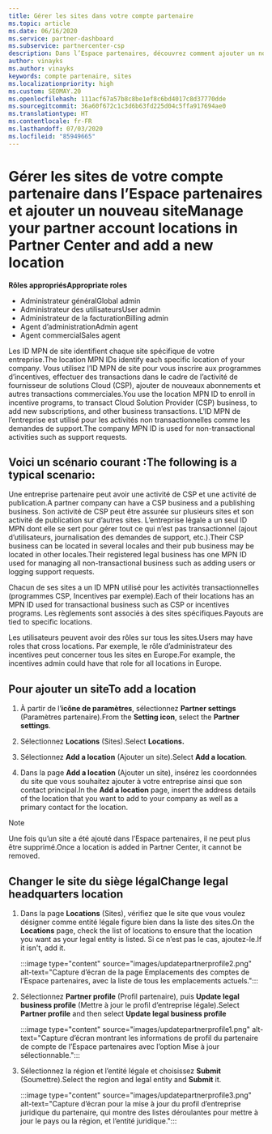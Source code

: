 ```yaml
---
title: Gérer les sites dans votre compte partenaire
ms.topic: article
ms.date: 06/16/2020
ms.service: partner-dashboard
ms.subservice: partnercenter-csp
description: Dans l’Espace partenaires, découvrez comment ajouter un nouveau site et comment l’ID MPN de site est utilisé dans les programmes d’incentives, l’activité de CSP, les abonnements et autres transactions.
author: vinayks
ms.author: vinayks
keywords: compte partenaire, sites
ms.localizationpriority: high
ms.custom: SEOMAY.20
ms.openlocfilehash: 111acf67a57b8c8be1ef8c6bd4017c8d37770dde
ms.sourcegitcommit: 36a60f672c1c3d6b63fd225d04c5ffa917694ae0
ms.translationtype: HT
ms.contentlocale: fr-FR
ms.lasthandoff: 07/03/2020
ms.locfileid: "85949665"
---
```

# <a name="manage-your-partner-account-locations-in-partner-center-and-add-a-new-location"></a><span data-ttu-id="f4d73-104">Gérer les sites de votre compte partenaire dans l’Espace partenaires et ajouter un nouveau site</span><span class="sxs-lookup"><span data-stu-id="f4d73-104">Manage your partner account locations in Partner Center and add a new location</span></span>

<span data-ttu-id="f4d73-105">**Rôles appropriés**</span><span class="sxs-lookup"><span data-stu-id="f4d73-105">**Appropriate roles**</span></span>
- <span data-ttu-id="f4d73-106">Administrateur général</span><span class="sxs-lookup"><span data-stu-id="f4d73-106">Global admin</span></span>
- <span data-ttu-id="f4d73-107">Administrateur des utilisateurs</span><span class="sxs-lookup"><span data-stu-id="f4d73-107">User admin</span></span>
- <span data-ttu-id="f4d73-108">Administrateur de la facturation</span><span class="sxs-lookup"><span data-stu-id="f4d73-108">Billing admin</span></span>
- <span data-ttu-id="f4d73-109">Agent d’administration</span><span class="sxs-lookup"><span data-stu-id="f4d73-109">Admin agent</span></span>
- <span data-ttu-id="f4d73-110">Agent commercial</span><span class="sxs-lookup"><span data-stu-id="f4d73-110">Sales agent</span></span>

<span data-ttu-id="f4d73-111">Les ID MPN de site identifient chaque site spécifique de votre entreprise.</span><span class="sxs-lookup"><span data-stu-id="f4d73-111">The location MPN IDs identify each specific location of your company.</span></span> <span data-ttu-id="f4d73-112">Vous utilisez l’ID MPN de site pour vous inscrire aux programmes d’incentives, effectuer des transactions dans le cadre de l’activité de fournisseur de solutions Cloud (CSP), ajouter de nouveaux abonnements et autres transactions commerciales.</span><span class="sxs-lookup"><span data-stu-id="f4d73-112">You use the location MPN ID to enroll in incentive programs, to transact Cloud Solution Provider (CSP) business, to add new subscriptions, and other business transactions.</span></span> <span data-ttu-id="f4d73-113">L’ID MPN de l’entreprise est utilisé pour les activités non transactionnelles comme les demandes de support.</span><span class="sxs-lookup"><span data-stu-id="f4d73-113">The company MPN ID is used for non-transactional activities such as support requests.</span></span>

## <a name="the-following-is-a-typical-scenario"></a><span data-ttu-id="f4d73-114">Voici un scénario courant :</span><span class="sxs-lookup"><span data-stu-id="f4d73-114">The following is a typical scenario:</span></span>

<span data-ttu-id="f4d73-115">Une entreprise partenaire peut avoir une activité de CSP et une activité de publication.</span><span class="sxs-lookup"><span data-stu-id="f4d73-115">A partner company can have a CSP business and a publishing business.</span></span> <span data-ttu-id="f4d73-116">Son activité de CSP peut être assurée sur plusieurs sites et son activité de publication sur d’autres sites. L’entreprise légale a un seul ID MPN dont elle se sert pour gérer tout ce qui n’est pas transactionnel (ajout d’utilisateurs, journalisation des demandes de support, etc.).</span><span class="sxs-lookup"><span data-stu-id="f4d73-116">Their CSP business can be located in several locales and their pub business may be located in other locales.Their registered legal business has one MPN ID used for managing all non-transactional business such as adding users or logging support requests.</span></span>


<span data-ttu-id="f4d73-117">Chacun de ses sites a un ID MPN utilisé pour les activités transactionnelles (programmes CSP, Incentives par exemple).</span><span class="sxs-lookup"><span data-stu-id="f4d73-117">Each of their locations has an MPN ID used for transactional business such as CSP or incentives programs.</span></span> <span data-ttu-id="f4d73-118">Les règlements sont associés à des sites spécifiques.</span><span class="sxs-lookup"><span data-stu-id="f4d73-118">Payouts are tied to specific locations.</span></span>

<span data-ttu-id="f4d73-119">Les utilisateurs peuvent avoir des rôles sur tous les sites.</span><span class="sxs-lookup"><span data-stu-id="f4d73-119">Users may have roles that cross locations.</span></span> <span data-ttu-id="f4d73-120">Par exemple, le rôle d’administrateur des incentives peut concerner tous les sites en Europe.</span><span class="sxs-lookup"><span data-stu-id="f4d73-120">For example, the incentives admin could have that role for all locations in Europe.</span></span>

## <a name="to-add-a-location"></a><span data-ttu-id="f4d73-121">Pour ajouter un site</span><span class="sxs-lookup"><span data-stu-id="f4d73-121">To add a location</span></span>

1. <span data-ttu-id="f4d73-122">À partir de l’**icône de paramètres**, sélectionnez **Partner settings** (Paramètres partenaire).</span><span class="sxs-lookup"><span data-stu-id="f4d73-122">From the **Setting icon**, select the **Partner settings**.</span></span>

2. <span data-ttu-id="f4d73-123">Sélectionnez **Locations** (Sites).</span><span class="sxs-lookup"><span data-stu-id="f4d73-123">Select **Locations.**</span></span>

3. <span data-ttu-id="f4d73-124">Sélectionnez **Add a location** (Ajouter un site).</span><span class="sxs-lookup"><span data-stu-id="f4d73-124">Select **Add a location**.</span></span>  

4. <span data-ttu-id="f4d73-125">Dans la page **Add a location** (Ajouter un site), insérez les coordonnées du site que vous souhaitez ajouter à votre entreprise ainsi que son contact principal.</span><span class="sxs-lookup"><span data-stu-id="f4d73-125">In the **Add a location** page, insert the address details of the location that you want to add to your company as well as a primary contact for the location.</span></span>

> [!NOTE]
> <span data-ttu-id="f4d73-126">Une fois qu’un site a été ajouté dans l’Espace partenaires, il ne peut plus être supprimé.</span><span class="sxs-lookup"><span data-stu-id="f4d73-126">Once a location is added in Partner Center, it cannot be removed.</span></span>

## <a name="change-legal-headquarters-location"></a><span data-ttu-id="f4d73-127">Changer le site du siège légal</span><span class="sxs-lookup"><span data-stu-id="f4d73-127">Change legal headquarters location</span></span>

1. <span data-ttu-id="f4d73-128">Dans la page **Locations** (Sites), vérifiez que le site que vous voulez désigner comme entité légale figure bien dans la liste des sites.</span><span class="sxs-lookup"><span data-stu-id="f4d73-128">On the **Locations** page, check the list of locations to ensure that the location you want as your legal entity is listed.</span></span> <span data-ttu-id="f4d73-129">Si ce n’est pas le cas, ajoutez-le.</span><span class="sxs-lookup"><span data-stu-id="f4d73-129">If it isn't, add it.</span></span>

   :::image type="content" source="images/updatepartnerprofile2.png" alt-text="Capture d’écran de la page Emplacements des comptes de l’Espace partenaires, avec la liste de tous les emplacements actuels.":::

2. <span data-ttu-id="f4d73-131">Sélectionnez **Partner profile** (Profil partenaire), puis **Update legal business profile** (Mettre à jour le profil d’entreprise légale).</span><span class="sxs-lookup"><span data-stu-id="f4d73-131">Select **Partner profile** and then select **Update legal business profile**</span></span>

   :::image type="content" source="images/updatepartnerprofile1.png" alt-text="Capture d’écran montrant les informations de profil du partenaire de compte de l’Espace partenaires avec l’option Mise à jour sélectionnable.":::

3. <span data-ttu-id="f4d73-133">Sélectionnez la région et l’entité légale et choisissez **Submit** (Soumettre).</span><span class="sxs-lookup"><span data-stu-id="f4d73-133">Select the region and legal entity and **Submit** it.</span></span>

   :::image type="content" source="images/updatepartnerprofile3.png" alt-text="Capture d’écran pour la mise à jour du profil d’entreprise juridique du partenaire, qui montre des listes déroulantes pour mettre à jour le pays ou la région, et l’entité juridique.":::
